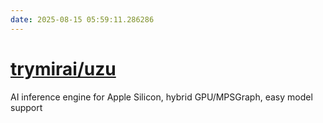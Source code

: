 ```yaml
---
date: 2025-08-15 05:59:11.286286
---
```


# [trymirai/uzu](https://github.com/trymirai/uzu)

AI inference engine for Apple Silicon, hybrid GPU/MPSGraph, easy model support